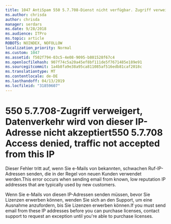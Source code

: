 ```yaml
---
title: 1047 AntiSpam 550 5.7.708-Dienst nicht verfügbar. Zugriff verweigert, Datenverkehr von dieser IP-Adresse nicht akzeptiert
ms.author: chrisda
author: chrisda
manager: serdars
ms.date: 9/28/2018
ms.audience: ITPro
ms.topic: article
ROBOTS: NOINDEX, NOFOLLOW
localization_priority: Normal
ms.custom: 1047
ms.assetid: f502f794-03c5-4e08-9095-b801528f67c4
ms.openlocfilehash: 907f74c5a20a45ef8bf111de5f7671485e189e91
ms.sourcegitcommit: 1a4b8fa9e38a95ca811085af516edb81caf2018c
ms.translationtype: MT
ms.contentlocale: de-DE
ms.lasthandoff: 04/13/2019
ms.locfileid: "31859607"
---
```

# <a name="550-57708-access-denied-traffic-not-accepted-from-this-ip"></a><span data-ttu-id="a1203-103">550 5.7.708-Zugriff verweigert, Datenverkehr wird von dieser IP-Adresse nicht akzeptiert</span><span class="sxs-lookup"><span data-stu-id="a1203-103">550 5.7.708 Access denied, traffic not accepted from this IP</span></span>

<span data-ttu-id="a1203-104">Dieser Fehler tritt auf, wenn Sie e-Mails von bekannten, schwachen Ruf-IP-Adressen senden, die in der Regel von neuen Kunden verwendet werden.</span><span class="sxs-lookup"><span data-stu-id="a1203-104">This error occurs when sending email from known, low reputation IP addresses that are typically used by new customers.</span></span>

<span data-ttu-id="a1203-105">Wenn Sie e-Mails von diesen IP-Adressen senden müssen, bevor Sie Lizenzen erwerben können, wenden Sie sich an den Support, um eine Ausnahme anzufordern, bis Sie Lizenzen erwerben können.</span><span class="sxs-lookup"><span data-stu-id="a1203-105">If you must send email from these IP addresses before you can purchase licenses, contact support to request an exception until you're able to purchase licenses.</span></span>

